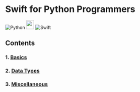 # Swift for Python Programmers

![Python](https://img.shields.io/badge/python-3670A0?style=for-the-badge&logo=python&logoColor=ffdd54) <img src="https://png.pngtree.com/png-clipart/20190705/original/pngtree-vector-right-arrow-icon-png-image_4231911.jpg" width="25" height="28" /> ![Swift](https://img.shields.io/badge/swift-F54A2A?style=for-the-badge&logo=swift&logoColor=white)

## Contents

### 1. [Basics](./sections/basics-01.md)

### 2. [Data Types](./sections/datatypes-02.md)

### 3. [Miscellaneous](./sections/miscellaneous-03.md)

